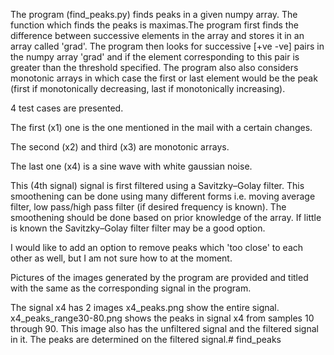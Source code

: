 The program (find_peaks.py) finds peaks in a given numpy array. The function which finds the peaks 
is maximas.The program first finds the difference between successive elements in the array and stores 
it in an array called 'grad'. The program then looks for successive [+ve -ve] pairs in the numpy
array 'grad' and if the element corresponding to this pair is greater than the threshold 
specified. The program also also considers monotonic arrays in which case the first or last 
element would be the peak (first if monotonically decreasing, last if monotonically increasing).

4 test cases are presented. 

The first (x1) one is the one mentioned in the mail with a certain changes.

The second (x2) and third (x3) are monotonic arrays. 

The last one (x4) is a sine wave with white gaussian noise.

This (4th signal) signal is first filtered using a Savitzky–Golay filter. This smoothening can be done using 
many different forms i.e. moving average filter, low pass/high pass filter (if desired frequency is 
known). The smoothening should be done based on prior knowledge of the array. If little is known the
Savitzky–Golay filter filter may be a good option. 

I would like to add an option to remove peaks which 'too close' to each other as well, but I am not
sure how to at the moment.

Pictures of the images generated by the program are provided and titled with the same as the 
corresponding signal in the program.

The signal x4 has 2 images x4_peaks.png show the entire signal. x4_peaks_range30-80.png shows the peaks
in signal x4 from samples 10 through 90. This image also has the unfiltered signal and the filtered signal
in it. The peaks are determined on the filtered signal.# find_peaks
